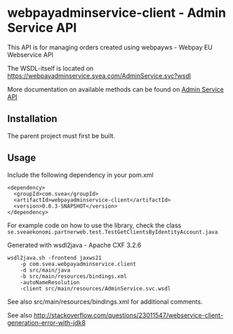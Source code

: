 # webpayadminservice-client - Admin Service API

This API is for managing orders created using webpayws - Webpay EU Webservice API

The WSDL-itself is located on https://webpayadminservice.svea.com/AdminService.svc?wsdl

More documentation on available methods can be found on [Admin Service API](https://www.svea.com/se/sv/foretag/betallosningar/betallosningar-for-e-handel/tech-site/?currentTab=custom-integration&subTab=integration-guides)

## Installation

The parent project must first be built.

## Usage

Include the following dependency in your pom.xml

```
<dependency>
  <groupId>com.svea</groupId>
  <artifactId>webpayadminservice-client</artifactId>
  <version>0.0.3-SNAPSHOT</version>
</dependency>
```

For example code on how to use the library, check the class `se.sveaekonomi.partnerweb.test.TestGetClientsByIdentityAccount.java`

Generated with wsdl2java - Apache CXF 3.2.6

```
wsdl2java.sh -frontend jaxws21 
	-p com.svea.webpayadminservice.client 
	-d src/main/java 
	-b src/main/resources/bindings.xml 
	-autoNameResolution 
	-client src/main/resources/AdminService.svc.wsdl
```

See also src/main/resources/bindings.xml for additional comments.

See also http://stackoverflow.com/questions/23011547/webservice-client-generation-error-with-jdk8

